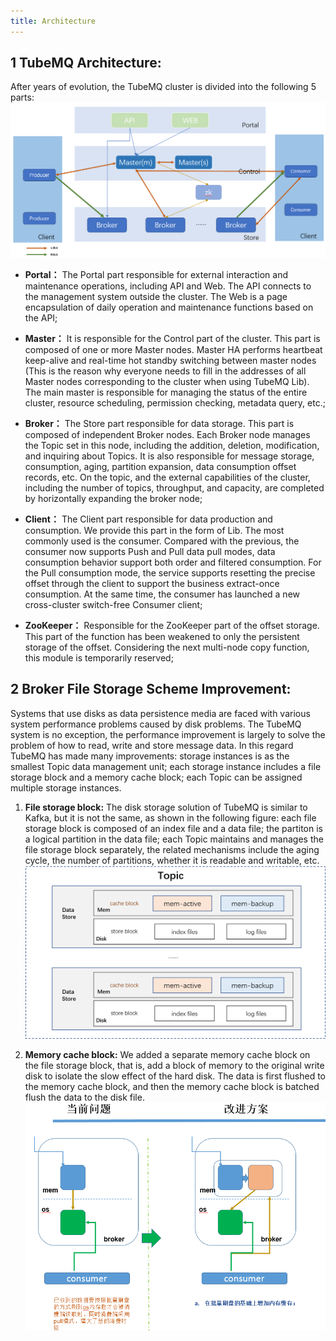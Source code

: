 ```yaml
---
title: Architecture
---
```


## 1 TubeMQ Architecture:
After years of evolution, the TubeMQ cluster is divided into the following 5 parts:
![](img/sys_structure.png)

- **Portal：** The Portal part responsible for external interaction and maintenance operations, including API and Web. 
  The API connects to the management system outside the cluster. The Web is a page encapsulation of daily operation 
  and maintenance functions based on the API;

- **Master：** It is responsible for the Control part of the cluster. This part is composed of one or more Master nodes.
  Master HA performs heartbeat keep-alive and real-time hot standby switching between master nodes (This is the reason 
  why everyone needs to fill in the addresses of all Master nodes corresponding to the cluster when using TubeMQ Lib).
  The main master is responsible for managing the status of the entire cluster, resource scheduling, permission 
  checking, metadata query, etc.;

- **Broker：** The Store part responsible for data storage. This part is composed of independent Broker nodes.
  Each Broker node manages the Topic set in this node, including the addition, deletion, modification, and inquiring
  about Topics. It is also responsible for message storage, consumption, aging, partition expansion, data consumption 
  offset records, etc. On the topic, and the external capabilities of the cluster, including the number of topics,
  throughput, and capacity, are completed by horizontally expanding the broker node;

- **Client：** The Client part responsible for data production and consumption. We provide this part in the form of Lib.
  The most commonly used is the consumer. Compared with the previous, the consumer now supports Push and Pull data pull
  modes, data consumption behavior support both order and filtered consumption. For the Pull consumption mode, the 
  service supports resetting the precise offset through the client to support the business extract-once consumption.
  At the same time, the consumer has launched a new cross-cluster switch-free Consumer client;

- **ZooKeeper：** Responsible for the ZooKeeper part of the offset storage. This part of the function has been weakened to only the persistent storage of the offset. Considering the next multi-node copy function, this module is temporarily reserved;

## 2 Broker File Storage Scheme Improvement:
Systems that use disks as data persistence media are faced with various system performance problems caused by disk problems. The TubeMQ system is no exception, the performance improvement is largely to solve the problem of how to read, write and store message data. In this regard TubeMQ has made many improvements: storage instances is as the smallest Topic data management unit; each storage instance includes a file storage block and a memory cache block; each Topic can be assigned multiple storage instances. 

1. **File storage block:** The disk storage solution of TubeMQ is similar to Kafka, but it is not the same, as shown in the following figure: each file storage block is composed of an index file and a data file; the partiton is a logical partition in the data file; each Topic maintains and manages the file storage block separately, the related mechanisms include the aging cycle, the number of partitions, whether it is readable and writable, etc.
![](img/store_file.png)


2. **Memory cache block:** We added a separate memory cache block on the file storage block, that is, add a block of memory to the original write disk to isolate the slow effect of the hard disk. The data is first flushed to the memory cache block, and then the memory cache block is batched flush the data to the disk file.
![](img/store_mem.png)


